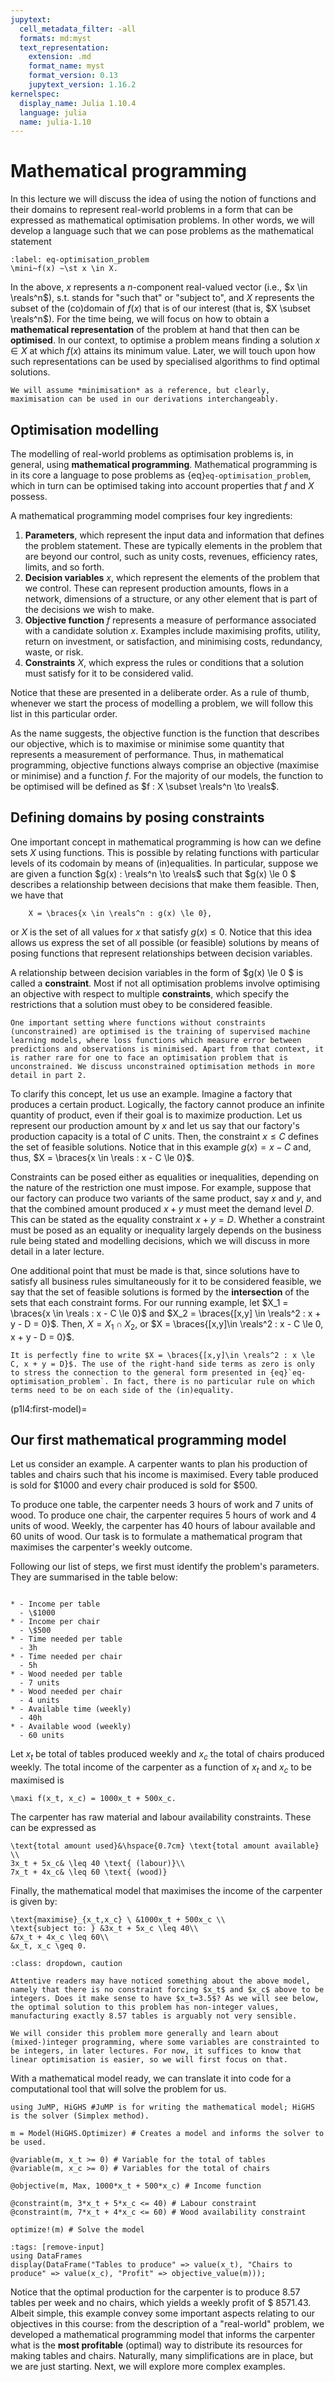 ```yaml
---
jupytext:
  cell_metadata_filter: -all
  formats: md:myst
  text_representation:
    extension: .md
    format_name: myst
    format_version: 0.13
    jupytext_version: 1.16.2
kernelspec:
  display_name: Julia 1.10.4
  language: julia
  name: julia-1.10
---
```


# Mathematical programming

In this lecture we will discuss the idea of using the notion of functions and their domains to represent real-world problems in a form that can be expressed as mathematical optimisation problems. In other words, we will develop a language such that we can pose problems as the mathematical statement

```{math}
:label: eq-optimisation_problem
\mini~f(x) ~\st x \in X.
```

In the above, $x$ represents a $n$-component real-valued vector (i.e., $x \in \reals^n$), $\mathop{\text{s.t.}}$ stands for "such that" or "subject to", and $X$ represents the subset of the (co)domain of $f(x)$ that is of our interest (that is, $X \subset \reals^n$). For the time being, we will focus on how to obtain a **mathematical representation** of the problem at hand that then can be **optimised**. In our context, to optimise a problem means finding a solution $x \in X$ at which $f(x)$ attains its minimum value. Later, we will touch upon how such representations can be used by specialised algorithms to find optimal solutions.

```{note}
We will assume *minimisation* as a reference, but clearly, maximisation can be used in our derivations interchangeably.
```

## Optimisation modelling

The modelling of real-world problems as optimisation problems is, in general, using **mathematical programming**. Mathematical programming is in its core a language to pose problems as {eq}`eq-optimisation_problem`, which in turn can be optimised taking into account properties that $f$ and $X$ possess.

A mathematical programming model comprises four key ingredients:

1. **Parameters**, which represent the input data and information that defines the problem statement. These are typically elements in the problem that are beyond our control, such as unity costs, revenues, efficiency rates, limits, and so forth.  
2. **Decision variables** $x$, which represent the elements of the problem that we control. These can represent production amounts, flows in a network, dimensions of a structure, or any other element that is part of the decisions we wish to make.
3. **Objective function** $f$ represents a measure of performance associated with a candidate solution $x$. Examples include maximising profits, utility, return on investment, or satisfaction, and minimising costs, redundancy, waste, or risk.
4. **Constraints** $X$, which express the rules or conditions that a solution must satisfy for it to be considered valid.

Notice that these are presented in a deliberate order. As a rule of thumb, whenever we start the process of modelling a problem, we will follow this list in this particular order.

As the name suggests, the objective function is the function that describes our objective, which is to maximise or minimise some quantity that represents a measurement of performance. Thus, in mathematical programming, objective functions always comprise an objective (maximise or minimise) and a function $f$. For the majority of our models, the function to be optimised will be defined as $f : X \subset \reals^n \to \reals$.

## Defining domains by posing constraints

One important concept in mathematical programming is how can we define sets $X$ using functions. This is possible by relating functions with particular levels of its codomain by means of (in)equalities. In particular, suppose we are given a function $g(x) : \reals^n \to \reals$ such that $g(x) \le 0 $ describes a relationship between decisions that make them feasible.  Then, we have that

```{math}
    X = \braces{x \in \reals^n : g(x) \le 0},
```

or $X$ is the set of all values for $x$ that satisfy $g(x) \le 0$. Notice that this idea allows us express the set of all possible (or feasible) solutions by means of posing functions that represent relationships between decision variables.

A relationship between decision variables in the form of $g(x) \le 0 $ is called a **constraint**. Most if not all optimisation problems involve optimising an objective with respect to multiple **constraints**, which specify the restrictions that a solution must obey to be considered feasible. 

```{note}
One important setting where functions without constraints (unconstrained) are optimised is the training of supervised machine learning models, where loss functions which measure error between predictions and observations is minimised. Apart from that context, it is rather rare for one to face an optimisation problem that is unconstrained. We discuss unconstrained optimisation methods in more detail in part 2.
```

To clarify this concept, let us use an example. Imagine a factory that produces a certain product. Logically, the factory cannot produce an infinite quantity of product, even if their goal is to maximize production. Let us represent our production amount by $x$ and let us say that our factory's production capacity is a total of $C$ units. Then, the constraint $x \le C$ defines the set of feasible solutions. Notice that in this example $g(x) = x - C$ and, thus, $X = \braces{x \in \reals : x - C \le 0}$.

Constraints can be posed either as equalities or inequalities, depending on the nature of the restriction one must impose. For example, suppose that our factory can produce two variants of the same product, say $x$ and $y$, and that the combined amount produced $x + y$ must meet the demand level $D$. This can be stated as the equality constraint $x + y = D$. Whether a constraint must be posed as an equality or inequality largely depends on the business rule being stated and modelling decisions, which we will discuss in more detail in a later lecture.

One additional point that must be made is that, since solutions have to satisfy all business rules simultaneously for it to be considered feasible, we say that the set of feasible solutions is formed by the **intersection** of the sets that each constraint forms. For our running example, let $X_1 = \braces{x \in \reals : x - C \le 0}$ and $X_2 = \braces{[x,y] \in \reals^2 : x + y - D = 0}$. Then, $X = X_1 \cap X_2$, or $X = \braces{[x,y]\in \reals^2 : x - C \le 0, x + y - D = 0}$.

```{note}
It is perfectly fine to write $X = \braces{[x,y]\in \reals^2 : x \le C, x + y = D}$. The use of the right-hand side terms as zero is only to stress the connection to the general form presented in {eq}`eq-optimisation_problem`. In fact, there is no particular rule on which terms need to be on each side of the (in)equality. 

```

(p1l4:first-model)=
## Our first mathematical programming model

Let us consider an example. A carpenter wants to plan his production of tables and chairs such that his income is maximised. Every table produced is sold for \$1000 and every chair produced is sold for \$500.

To produce one table, the carpenter needs 3 hours of work and 7 units of wood. To produce one chair, the carpenter requires 5 hours of work and 4 units of wood. Weekly, the carpenter has 40 hours of labour available and 60 units of wood. Our task is to formulate a mathematical program that maximises the carpenter's weekly outcome.

Following our list of steps, we first must identify the problem's parameters. They are summarised in the table below:

```{list-table} Problem parameters

* - Income per table
  - \$1000
* - Income per chair
  - \$500
* - Time needed per table
  - 3h
* - Time needed per chair
  - 5h
* - Wood needed per table
  - 7 units
* - Wood needed per chair
  - 4 units
* - Available time (weekly)
  - 40h
* - Available wood (weekly)
  - 60 units
```

Let $x_t$ be total of tables produced weekly and $x_c$ the total of chairs produced weekly. The total income of the carpenter as a function of $x_t$ and $x_c$ to be maximised is

```{math}
\maxi f(x_t, x_c) = 1000x_t + 500x_c.
```

The carpenter has raw material and labour availability constraints. These can be expressed as

```{math}
\text{total amount used}&\hspace{0.7cm} \text{total amount available} \\
3x_t + 5x_c& \leq 40 \text{ (labour)}\\
7x_t + 4x_c& \leq 60 \text{ (wood)}
```

Finally, the mathematical model that maximises the income of the carpenter is given by:

```{math}
\text{maximise}_{x_t,x_c} \ &1000x_t + 500x_c \\
\text{subject to: } &3x_t + 5x_c \leq 40\\
&7x_t + 4x_c \leq 60\\
&x_t, x_c \geq 0.
```

```{admonition} Is this model correct?
:class: dropdown, caution

Attentive readers may have noticed something about the above model, namely that there is no constraint forcing $x_t$ and $x_c$ above to be integers. Does it make sense to have $x_t=3.5$? As we will see below, the optimal solution to this problem has non-integer values, manufacturing exactly 8.57 tables is arguably not very sensible.

We will consider this problem more generally and learn about (mixed-)integer programming, where some variables are constrainted to be integers, in later lectures. For now, it suffices to know that linear optimisation is easier, so we will first focus on that.
```

With a mathematical model ready, we can translate it into code for a computational tool that will solve the problem for us.

```{code-cell}
using JuMP, HiGHS #JuMP is for writing the mathematical model; HiGHS is the solver (Simplex method). 

m = Model(HiGHS.Optimizer) # Creates a model and informs the solver to be used.

@variable(m, x_t >= 0) # Variable for the total of tables
@variable(m, x_c >= 0) # Variables for the total of chairs

@objective(m, Max, 1000*x_t + 500*x_c) # Income function

@constraint(m, 3*x_t + 5*x_c <= 40) # Labour constraint
@constraint(m, 7*x_t + 4*x_c <= 60) # Wood availability constraint

optimize!(m) # Solve the model
```

```{code-cell}
:tags: [remove-input]
using DataFrames
display(DataFrame("Tables to produce" => value(x_t), "Chairs to produce" => value(x_c), "Profit" => objective_value(m)));
```

Notice that the optimal production for the carpenter is to produce 8.57 tables per week and no chairs, which yields a weekly profit of \$ 8571.43. Albeit simple, this example convey some important aspects relating to our objectives in this course: from the description of a "real-world" problem, we developed a mathematical programming model that informs the carpenter what is the **most profitable** (optimal) way to distribute its resources for making tables and chairs. Naturally, many simplifications are in place, but we are just starting. Next, we will explore more complex examples.
